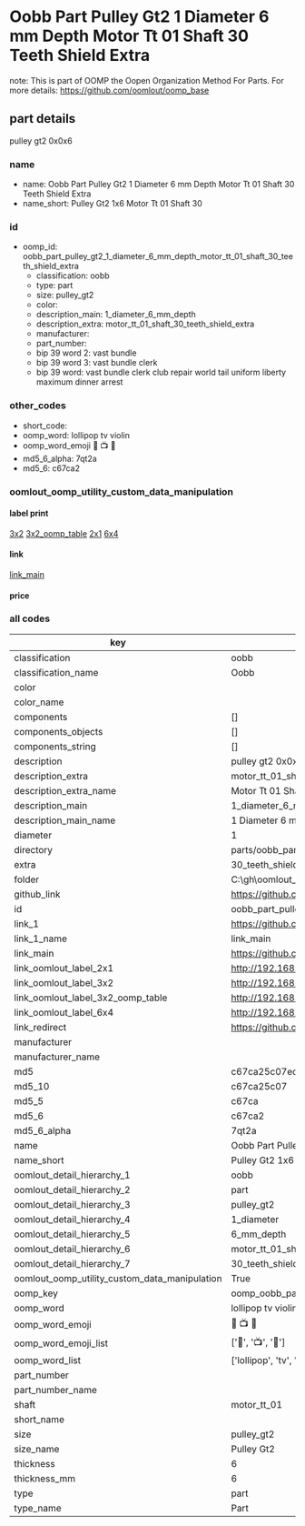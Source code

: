# Oobb Part Pulley Gt2 1 Diameter 6 mm Depth Motor Tt 01 Shaft 30 Teeth Shield Extra  

note: This is part of OOMP the Oopen Organization Method For Parts. For more details: https://github.com/oomlout/oomp_base

##  part details
  



pulley gt2 0x0x6



### name
* name: Oobb Part Pulley Gt2 1 Diameter 6 mm Depth Motor Tt 01 Shaft 30 Teeth Shield Extra
* name_short: Pulley Gt2 1x6 Motor Tt 01 Shaft 30
### id
* oomp_id: oobb_part_pulley_gt2_1_diameter_6_mm_depth_motor_tt_01_shaft_30_teeth_shield_extra
  * classification: oobb
  * type: part
  * size: pulley_gt2
  * color: 
  * description_main: 1_diameter_6_mm_depth
  * description_extra: motor_tt_01_shaft_30_teeth_shield_extra
  * manufacturer: 
  * part_number: 
  * bip 39 word 2: vast bundle
  * bip 39 word 3: vast bundle clerk
  * bip 39 word: vast bundle clerk club repair world tail uniform liberty maximum dinner arrest

### other_codes
* short_code: 
* oomp_word: lollipop tv violin
* oomp_word_emoji :lollipop: :tv: :violin:
* md5_6_alpha: 7qt2a
* md5_6: c67ca2






### oomlout_oomp_utility_custom_data_manipulation
#### label print
[3x2](http://192.168.1.245:1112/?label=oomp%207qt2a)
[3x2_oomp_table](http://192.168.1.108:1112/?label=oomp%207qt2a)
[2x1](http://192.168.1.242:1112/?label=oomp%207qt2a)
[6x4](http://192.168.1.55:1112/?label=oomp%207qt2a)    

#### link

[link_main](https://github.com/oomlout/oomlout_oobb_version_4_generated_parts/tree/main/navigation_oomp/oobb/part/pulley_gt2/1_diameter_6_mm_depth/motor_tt_01_shaft_30_teeth_shield_extra/part)                              

#### price







### all codes 
| key | value |  
| --- | --- |  
| classification | oobb |  
| classification_name | Oobb |  
| color |  |  
| color_name |  |  
| components | [] |  
| components_objects | [] |  
| components_string | [] |  
| description | pulley gt2 0x0x6 |  
| description_extra | motor_tt_01_shaft_30_teeth_shield_extra |  
| description_extra_name | Motor Tt 01 Shaft 30 Teeth Shield Extra |  
| description_main | 1_diameter_6_mm_depth |  
| description_main_name | 1 Diameter 6 mm Depth |  
| diameter | 1 |  
| directory | parts/oobb_part_pulley_gt2_1_diameter_6_mm_depth_motor_tt_01_shaft_30_teeth_shield_extra |  
| extra | 30_teeth_shield |  
| folder | C:\gh\oomlout_oobb_version_4_generated_parts\parts\oobb_part_pulley_gt2_1_diameter_6_mm_depth_motor_tt_01_shaft_30_teeth_shield_extra |  
| github_link | https://github.com/oomlout/oomlout_oomp_part_src/tree/main/parts/oobb_part_pulley_gt2_1_diameter_6_mm_depth_motor_tt_01_shaft_30_teeth_shield_extra |  
| id | oobb_part_pulley_gt2_1_diameter_6_mm_depth_motor_tt_01_shaft_30_teeth_shield_extra |  
| link_1 | https://github.com/oomlout/oomlout_oobb_version_4_generated_parts/tree/main/navigation_oomp/oobb/part/pulley_gt2/1_diameter_6_mm_depth/motor_tt_01_shaft_30_teeth_shield_extra/part |  
| link_1_name | link_main |  
| link_main | https://github.com/oomlout/oomlout_oobb_version_4_generated_parts/tree/main/navigation_oomp/oobb/part/pulley_gt2/1_diameter_6_mm_depth/motor_tt_01_shaft_30_teeth_shield_extra/part |  
| link_oomlout_label_2x1 | http://192.168.1.242:1112/?label=oomp%207qt2a |  
| link_oomlout_label_3x2 | http://192.168.1.245:1112/?label=oomp%207qt2a |  
| link_oomlout_label_3x2_oomp_table | http://192.168.1.108:1112/?label=oomp%207qt2a |  
| link_oomlout_label_6x4 | http://192.168.1.55:1112/?label=oomp%207qt2a |  
| link_redirect | https://github.com/oomlout/oomlout_oobb_version_4_generated_parts/tree/main/parts/oobb_pulley_gt2_01_06_ex_30_teeth_shield_sh_motor_tt_01 |  
| manufacturer |  |  
| manufacturer_name |  |  
| md5 | c67ca25c07ed7babf6db42c254c7978d |  
| md5_10 | c67ca25c07 |  
| md5_5 | c67ca |  
| md5_6 | c67ca2 |  
| md5_6_alpha | 7qt2a |  
| name | Oobb Part Pulley Gt2 1 Diameter 6 mm Depth Motor Tt 01 Shaft 30 Teeth Shield Extra |  
| name_short | Pulley Gt2 1x6 Motor Tt 01 Shaft 30 |  
| oomlout_detail_hierarchy_1 | oobb |  
| oomlout_detail_hierarchy_2 | part |  
| oomlout_detail_hierarchy_3 | pulley_gt2 |  
| oomlout_detail_hierarchy_4 | 1_diameter |  
| oomlout_detail_hierarchy_5 | 6_mm_depth |  
| oomlout_detail_hierarchy_6 | motor_tt_01_shaft |  
| oomlout_detail_hierarchy_7 | 30_teeth_shield_extra |  
| oomlout_oomp_utility_custom_data_manipulation | True |  
| oomp_key | oomp_oobb_part_pulley_gt2_1_diameter_6_mm_depth_motor_tt_01_shaft_30_teeth_shield_extra |  
| oomp_word | lollipop tv violin |  
| oomp_word_emoji | :lollipop: :tv: :violin: |  
| oomp_word_emoji_list | [':lollipop:', ':tv:', ':violin:'] |  
| oomp_word_list | ['lollipop', 'tv', 'violin'] |  
| part_number |  |  
| part_number_name |  |  
| shaft | motor_tt_01 |  
| short_name |  |  
| size | pulley_gt2 |  
| size_name | Pulley Gt2 |  
| thickness | 6 |  
| thickness_mm | 6 |  
| type | part |  
| type_name | Part |  
